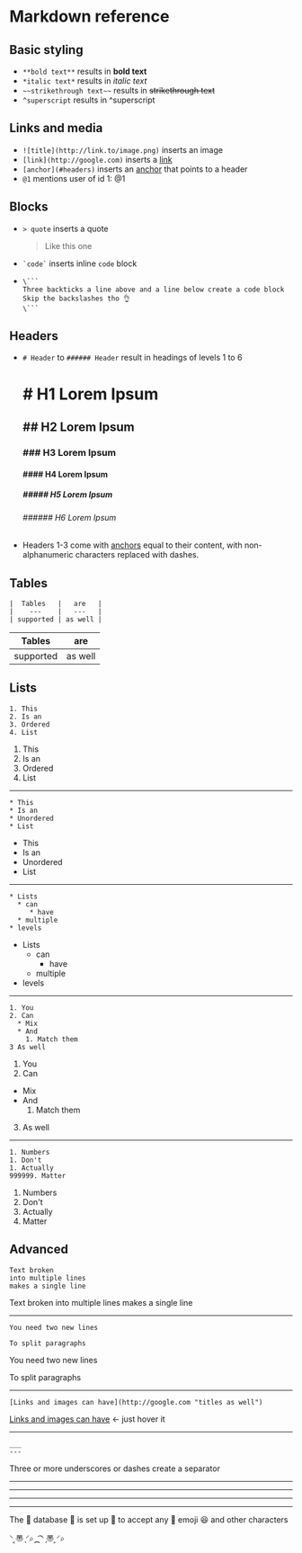 # Markdown reference

## Basic styling

* `**bold text**` results in **bold text**
* `*italic text*` results in *italic text*
* `~~strikethrough text~~` results in ~~strikethrough text~~
* `^superscript` results in ^superscript

## Links and media

* `![title](http://link.to/image.png)` inserts an image
* `[link](http://google.com)` inserts a [link](http://google.com)
* `[anchor](#headers)` inserts an [anchor](#headers) that points to a header
* `@1` mentions user of id 1: @1

## Blocks

* `> quote` inserts a quote
     > Like this one
* `` `code` `` inserts inline `code` block
* ```
  \```
  Three backticks a line above and a line below create a code block
  Skip the backslashes tho 👌
  \```
  ```

## Headers
* `# Header` to `###### Header` result in headings of levels 1 to 6

  # \# H1 Lorem Ipsum
  ## \## H2 Lorem Ipsum
  ### \### H3 Lorem Ipsum
  #### \#### H4 Lorem Ipsum
  ##### \##### H5 Lorem Ipsum
  ###### \###### H6 Lorem Ipsum
  
* Headers 1-3 come with [anchors](#links-and-media) equal to their content,
with non-alphanumeric characters replaced with dashes.

## Tables
```
|  Tables   |   are   |
|    ---    |   ---   |
| supported | as well |
```

|  Tables   |   are   |
|    ---    |   ---   |
| supported | as well |

## Lists

```
1. This
2. Is an
3. Ordered
4. List
```
1. This
2. Is an
3. Ordered
4. List
___

```
* This
* Is an
* Unordered
* List
```
* This
* Is an
* Unordered
* List
___

```
* Lists
  * can
     * have
  * multiple
* levels
```
* Lists
  * can
     * have
  * multiple
* levels
___

```
1. You
2. Can
  * Mix 
  * And
    1. Match them
3 As well
```
1. You
2. Can
  * Mix 
  * And
    1. Match them
3. As well
___

```
1. Numbers
1. Don't
1. Actually
999999. Matter
```
1. Numbers
1. Don't
1. Actually
999999. Matter

## Advanced

```
Text broken
into multiple lines
makes a single line
```
Text broken
into multiple lines
makes a single line
___

```
You need two new lines

To split paragraphs
```
You need two new lines

To split paragraphs
___

```
[Links and images can have](http://google.com "titles as well")
```
[Links and images can have](http://google.com "titles as well") <- just hover it
___
```
___
---
```
Three or more underscores or dashes create a separator
___
---
___
---
The 🤘 database 🍋 is set up 🍈 to accept any 📧 emoji 😆 and other characters

⸌ ͔〠 ̖⸍⌕⁔͡⸌ ̗〠 ͕⸍⌕
